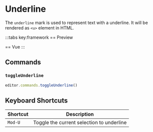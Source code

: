 # Underline

The `underline` mark is used to represent text with a underline. It will be rendered as `<u>` element in HTML.

<script setup>
import { ExamplePlaygroundLazy } from '../../components/example-playground-lazy'
import App from '../../components/vue-underline/App.vue'
</script>

:::tabs key:framework
== Preview

<div class="p-2"><App/></div>
== Vue
<ExamplePlaygroundLazy example="vue-underline" />
:::

## Commands

### `toggleUnderline`

```ts
editor.commands.toggleUnderline()
```

## Keyboard Shortcuts

| Shortcut | Description                            |
| -------- | -------------------------------------- |
| `Mod-U`  | Toggle the current selection to underline |
